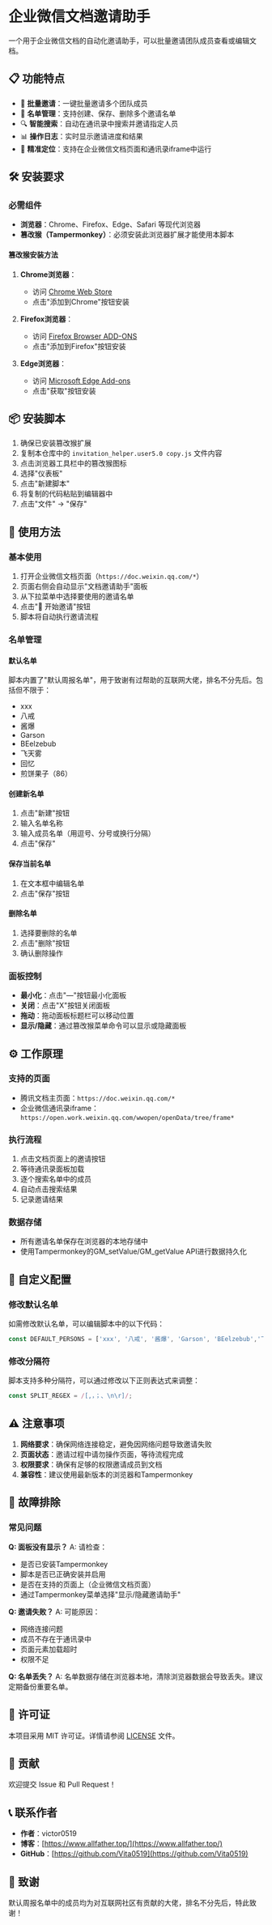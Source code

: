 # 企业微信文档邀请助手

一个用于企业微信文档的自动化邀请助手，可以批量邀请团队成员查看或编辑文档。

## 📋 功能特点

- 🚀 **批量邀请**：一键批量邀请多个团队成员
- 📝 **名单管理**：支持创建、保存、删除多个邀请名单
- 🔍 **智能搜索**：自动在通讯录中搜索并邀请指定人员
- 📊 **操作日志**：实时显示邀请进度和结果
- 🎯 **精准定位**：支持在企业微信文档页面和通讯录iframe中运行

## 🛠️ 安装要求

### 必需组件

- **浏览器**：Chrome、Firefox、Edge、Safari 等现代浏览器
- **篡改猴（Tampermonkey）**：必须安装此浏览器扩展才能使用本脚本

#### 篡改猴安装方法

1. **Chrome浏览器**：
   - 访问 [Chrome Web Store](https://chrome.google.com/webstore/detail/tampermonkey/dhdgffkkebhmkfjojejmpbldmpobfkfo)
   - 点击"添加到Chrome"按钮安装

2. **Firefox浏览器**：
   - 访问 [Firefox Browser ADD-ONS](https://addons.mozilla.org/firefox/addon/tampermonkey/)
   - 点击"添加到Firefox"按钮安装

3. **Edge浏览器**：
   - 访问 [Microsoft Edge Add-ons](https://microsoftedge.microsoft.com/addons/detail/tampermonkey/iikmkjmpaadaobahmlepeloendndfphd)
   - 点击"获取"按钮安装

## 📦 安装脚本

1. 确保已安装篡改猴扩展
2. 复制本仓库中的 `invitation_helper.user5.0 copy.js` 文件内容
3. 点击浏览器工具栏中的篡改猴图标
4. 选择"仪表板"
5. 点击"新建脚本"
6. 将复制的代码粘贴到编辑器中
7. 点击"文件" → "保存"

## 🎯 使用方法

### 基本使用

1. 打开企业微信文档页面（`https://doc.weixin.qq.com/*`）
2. 页面右侧会自动显示"文档邀请助手"面板
3. 从下拉菜单中选择要使用的邀请名单
4. 点击"🚀 开始邀请"按钮
5. 脚本将自动执行邀请流程

### 名单管理

#### 默认名单
脚本内置了"默认周报名单"，用于致谢有过帮助的互联网大佬，排名不分先后。包括但不限于：
- xxx
- 八戒
- 酱爆
- Garson
- BEelzebub
- 飞天雾
- 回忆
- 煎饼果子（86）

#### 创建新名单
1. 点击"新建"按钮
2. 输入名单名称
3. 输入成员名单（用逗号、分号或换行分隔）
4. 点击"保存"

#### 保存当前名单
1. 在文本框中编辑名单
2. 点击"保存"按钮

#### 删除名单
1. 选择要删除的名单
2. 点击"删除"按钮
3. 确认删除操作

### 面板控制

- **最小化**：点击"—"按钮最小化面板
- **关闭**：点击"X"按钮关闭面板
- **拖动**：拖动面板标题栏可以移动位置
- **显示/隐藏**：通过篡改猴菜单命令可以显示或隐藏面板

## ⚙️ 工作原理

### 支持的页面
- 腾讯文档主页面：`https://doc.weixin.qq.com/*`
- 企业微信通讯录iframe：`https://open.work.weixin.qq.com/wwopen/openData/tree/frame*`

### 执行流程
1. 点击文档页面上的邀请按钮
2. 等待通讯录面板加载
3. 逐个搜索名单中的成员
4. 自动点击搜索结果
5. 记录邀请结果

### 数据存储
- 所有邀请名单保存在浏览器的本地存储中
- 使用Tampermonkey的GM_setValue/GM_getValue API进行数据持久化

## 🔧 自定义配置

### 修改默认名单
如需修改默认名单，可以编辑脚本中的以下代码：
```javascript
const DEFAULT_PERSONS = ['xxx', '八戒', '酱爆', 'Garson', 'BEelzebub','飞天雾','回忆'];
```

### 修改分隔符
脚本支持多种分隔符，可以通过修改以下正则表达式来调整：
```javascript
const SPLIT_REGEX = /[,，；、\n\r]/;
```

## ⚠️ 注意事项

1. **网络要求**：确保网络连接稳定，避免因网络问题导致邀请失败
2. **页面状态**：邀请过程中请勿操作页面，等待流程完成
3. **权限要求**：确保有足够的权限邀请成员到文档
4. **兼容性**：建议使用最新版本的浏览器和Tampermonkey

## 🐛 故障排除

### 常见问题

**Q: 面板没有显示？**
A: 请检查：
- 是否已安装Tampermonkey
- 脚本是否已正确安装并启用
- 是否在支持的页面上（企业微信文档页面）
- 通过Tampermonkey菜单选择"显示/隐藏邀请助手"

**Q: 邀请失败？**
A: 可能原因：
- 网络连接问题
- 成员不存在于通讯录中
- 页面元素加载超时
- 权限不足

**Q: 名单丢失？**
A: 名单数据存储在浏览器本地，清除浏览器数据会导致丢失。建议定期备份重要名单。

## 📄 许可证

本项目采用 MIT 许可证。详情请参阅 [LICENSE](LICENSE) 文件。

## 🤝 贡献

欢迎提交 Issue 和 Pull Request！

## 📞 联系作者

- **作者**：victor0519
- **博客**：[https://www.allfather.top/](https://www.allfather.top/)
- **GitHub**：[https://github.com/Vita0519](https://github.com/Vita0519)

## 🙏 致谢

默认周报名单中的成员均为对互联网社区有贡献的大佬，排名不分先后，特此致谢！
